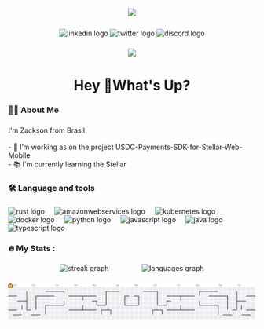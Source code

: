 
###


<div align="center">
  <img height="200" src="https://media1.giphy.com/media/v1.Y2lkPTc5MGI3NjExdmkwdnRvNXdqbGpiYmdxbzc5ZTY0Z211cDJocHFvenFqZXdsYjk5OSZlcD12MV9pbnRlcm5hbF9naWZfYnlfaWQmY3Q9cw/JlJJU8Rd2QP4qxjNBc/giphy.gif"  />
</div>



###

<div align="center">

  <!-- LinkedIn -->
  <a href="https://www.linkedin.com/in/zackson-pessoa/" target="_blank" style="text-decoration:none;">
    <img src="https://img.shields.io/static/v1?message=LinkedIn&logo=linkedin&label=&color=0077B5&logoColor=white&labelColor=&style=for-the-badge" height="25" alt="linkedin logo"/>
  </a>

  <!-- X (Twitter) -->
  <a href="https://x.com/ZacksonPessoa" target="_blank" style="text-decoration:none;">
        <img src="https://img.shields.io/static/v1?message=Twitter&logo=twitter&label=&color=1DA1F2&logoColor=white&labelColor=&style=for-the-badge" height="25" alt="twitter logo"  />
  </a>

  <!-- Discord -->
  <a href="https://discordapp.com/users/784099298303934475" target="_blank" style="text-decoration:none;">
    <img src="https://img.shields.io/static/v1?message=Discord&logo=discord&label=&color=5865F2&logoColor=white&labelColor=&style=for-the-badge" height="25" alt="discord logo"/>
  </a>


</div>

###

<div align="center">
  <img src="https://visitor-badge.laobi.icu/badge?page_id=ZacksonPessoa.ZacksonPessoa&"  />
</div>

###

<h1 align="center">Hey 👋What's Up?</h1>

###

<h3 align="left">👩‍💻  About Me</h3>

###

  <p align="left">I'm Zackson from Brasil <br><br>- 🔭 I’m working as on the project USDC-Payments-SDK-for-Stellar-Web-Mobile <br>- 📚 I'm currently learning the Stellar<br></p>

###

<h3 align="left">🛠 Language and tools</h3>

###

<div align="left">
  <img src="https://cdn.jsdelivr.net/gh/devicons/devicon/icons/rust/rust-original.svg" height="40" alt="rust logo"  />
  <img width="12" />
  <img src="https://cdn.jsdelivr.net/gh/devicons/devicon/icons/amazonwebservices/amazonwebservices-line-wordmark.svg" height="40" alt="amazonwebservices logo"  />
  <img width="12" />
  <img src="https://cdn.jsdelivr.net/gh/devicons/devicon/icons/kubernetes/kubernetes-plain.svg" height="40" alt="kubernetes logo"  />
  <img width="12" />
  <img src="https://cdn.jsdelivr.net/gh/devicons/devicon/icons/docker/docker-plain-wordmark.svg" height="40" alt="docker logo"  />
  <img width="12" />
  <img src="https://cdn.jsdelivr.net/gh/devicons/devicon/icons/python/python-original.svg" height="40" alt="python logo"  />
  <img width="12" />
  <img src="https://cdn.jsdelivr.net/gh/devicons/devicon/icons/javascript/javascript-original.svg" height="40" alt="javascript logo"  />
  <img width="12" />
  <img src="https://cdn.jsdelivr.net/gh/devicons/devicon/icons/java/java-original.svg" height="40" alt="java logo"  />
  <img width="12" />
  <img src="https://cdn.jsdelivr.net/gh/devicons/devicon/icons/typescript/typescript-original.svg" height="40" alt="typescript logo"  />
</div>

###

<h3 align="left">🔥   My Stats :</h3>

###


<p align="center">
  <img src="https://streak-stats.demolab.com?user=ZacksonPessoa&locale=en&mode=daily&theme=dark&hide_border=false&border_radius=5&order=3" width="420" alt="streak graph" />
  &nbsp;&nbsp;&nbsp; &nbsp;&nbsp;&nbsp; &nbsp;&nbsp;&nbsp; &nbsp;&nbsp;&nbsp;  <!-- espaço entre as imagens -->
  <img src="https://github-readme-stats.vercel.app/api/top-langs?username=ZacksonPessoa&locale=en&hide_title=false&layout=compact&card_width=320&langs_count=5&theme=dracula&hide_border=false&order=2" width="320" alt="languages graph" />
</p>



###

<picture>
  <source media="(prefers-color-scheme: dark)" srcset="https://raw.githubusercontent.com/ZacksonPessoa/ZacksonPessoa/output/pacman-contribution-graph-dark.svg">
  <source media="(prefers-color-scheme: light)" srcset="https://raw.githubusercontent.com/ZacksonPessoa/ZacksonPessoa/output/pacman-contribution-graph.svg">
  <img alt="pacman contribution graph" src="https://raw.githubusercontent.com/ZacksonPessoa/ZacksonPessoa/output/pacman-contribution-graph.svg">
</picture>

###



###
